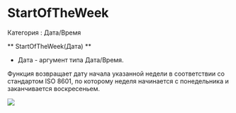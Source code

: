 ﻿
# StartOfTheWeek

Категория : Дата/Время

** StartOfTheWeek(Дата) **

* Дата - аргумент типа Дата/Время.

Функция возвращает дату начала указанной недели в соответствии со стандартом ISO 8601, по которому неделя начинается с понедельника и заканчивается воскресеньем.

![](/mediatag>Дата/Время)

